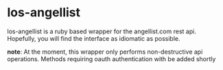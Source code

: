 los-angellist
=============

los-angellist is a ruby based wrapper for the angellist.com rest api.
Hopefully, you will find the interface as idiomatic as possible.

**note**: At the moment, this wrapper only performs non-destructive api
operations. Methods requiring oauth authentication with be added shortly

